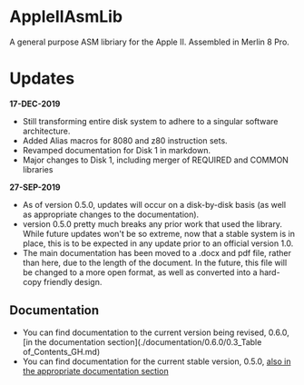 # AppleIIAsmLib

A general purpose ASM libriary for the Apple II. Assembled in Merlin 8 Pro.

# Updates

__17-DEC-2019__

- Still transforming entire disk system to adhere to a singular software architecture. 
- Added Alias macros for 8080 and z80 instruction sets.
- Revamped documentation for Disk 1 in markdown.
- Major changes to Disk 1, including merger of REQUIRED and COMMON libraries

__27-SEP-2019__

- As of version 0.5.0, updates will occur on a disk-by-disk basis (as well as appropriate changes to the documentation). 
- version 0.5.0 pretty much breaks any prior work that used the library. While future updates won't be so extreme, now that a stable system is in place, this is to be expected in any update prior to an official version 1.0.
- The main documentation has been moved to a .docx and pdf file, rather than here, due to the length of the document. In the future, this file will be changed to a more open format, as well as converted into a hard-copy friendly design.

## Documentation

- You can find documentation to the current version being revised, 0.6.0, [in the documentation section](./documentation/0.6.0/0.3_Table of_Contents_GH.md)
- You can find documentation for the current stable version, 0.5.0, [also in the appropriate documentation section](./documentation/0.5.0/AppleIIAsm_Manual_v0.5.0.docx)

